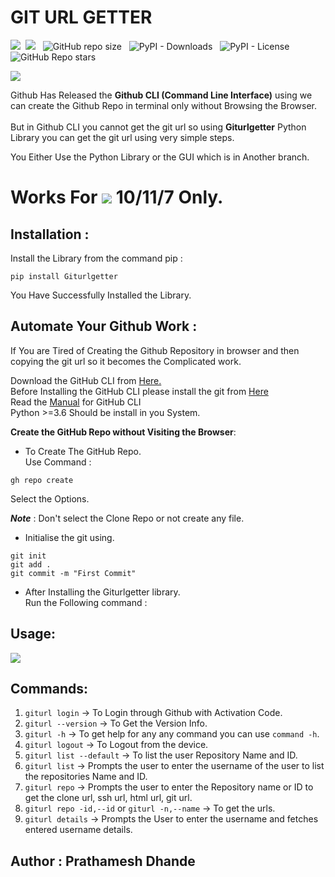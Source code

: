 # GIT URL GETTER

![](https://img.shields.io/badge/Python-3.8_|_3.9_|_3.10-blue?logo=python&style=flat-square&logoColor=white)&nbsp;
![](https://img.shields.io/badge/Github-API-red?logo=github&style=flat-square&logoColor=white)
&nbsp; ![GitHub repo size](https://img.shields.io/github/repo-size/prathameshdhande22/Giturlgetter?color=brown&logo=github&style=flat-square)
&nbsp; ![PyPI - Downloads](https://img.shields.io/pypi/dd/giturlgetter?color=blue&logo=pypi&logoColor=white)
&nbsp; ![PyPI - License](https://img.shields.io/pypi/l/giturlgetter?color=success&logo=pypi&logoColor=white)
&nbsp; ![GitHub Repo stars](https://img.shields.io/github/stars/prathameshdhande22/giturlgetter?style=social)
</br>

![](https://img.shields.io/badge/MADE_WITH_%20-Python-f02b79%20?style=for-the-badge&logo=python&labelColor=Ff00d8&color=Ff0087&logoColor=white)


Github Has Released the **Github CLI (Command Line Interface)** using we can create the Github Repo in terminal only without Browsing the Browser.
</br> </br>
But in Github CLI you cannot get the git url so using **Giturlgetter** Python Library you can get the git url using very simple steps.</br>

You Either Use the Python Library or the GUI which is in Another branch.</br>

# Works For ![](https://ucarecdn.com/51bca072-f640-42c0-b316-f0c0d742779c/-/preview/30x30/) 10/11/7 Only.

## Installation :
Install the Library from the command pip :
```
pip install Giturlgetter
```

You Have Successfully Installed the Library.
</br>

## Automate Your Github Work :

If You are Tired of Creating the Github Repository in browser and then copying the git url so it becomes the Complicated work.
</br>

Download the GitHub CLI from <a href="https://github.com/cli/cli/releases/"> Here.</a></br>
Before Installing the GitHub CLI please install the git from <a href="https://git-scm.com/downloads"> Here</a></br>
Read the <a href="https://cli.github.com/manual/index">Manual</a> for GitHub CLI</br>
Python >=3.6 Should be install in you System.
</br>

**Create the GitHub Repo without Visiting the Browser**:</br>

- To Create The GitHub Repo.</br>
Use Command : 
```
gh repo create
```
Select the Options.</br>

***Note*** : Don't select the Clone Repo or not create any file.</br>

- Initialise the git using.</br>

```
git init
git add .
git commit -m "First Commit"
```

* After Installing the Giturlgetter library.</br>
Run the Following command :

## Usage:
<img src="./Images/giturlgetter.gif">

## Commands:
1. `giturl login` -> To Login through Github with Activation Code.
2. `giturl --version` -> To Get the Version Info.
3. `giturl -h` -> To get help for any any command you can use `command -h`.
4. `giturl logout` -> To Logout from the device.
5. `giturl list --default` -> To list the user Repository Name and ID.
6. `giturl list` -> Prompts the user to enter the username of the user to list the repositories Name and ID.
7. `giturl repo` -> Prompts the user to enter the Repository name or ID to get the clone url, ssh url, html url, git url.
8. `giturl repo -id,--id` or `giturl -n,--name` -> To get the urls.
9. `giturl details` -> Prompts the User to enter the username and fetches entered username details.

## Author : Prathamesh Dhande